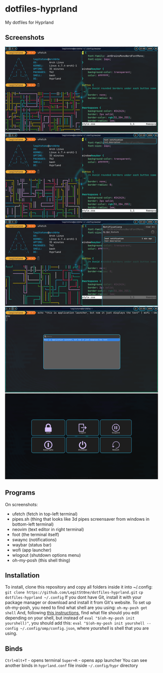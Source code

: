 # dotfiles-hyprland

My dotfiles for Hyprland

## Screenshots
![](https://github.com/LegitSt0ne/dotfiles-hyprland/blob/main/example1.png?raw=true)
![](https://github.com/LegitSt0ne/dotfiles-hyprland/blob/main/example2.png?raw=true)
![](https://github.com/LegitSt0ne/dotfiles-hyprland/blob/main/example3.png?raw=true)
![](https://github.com/LegitSt0ne/dotfiles-hyprland/blob/main/example4.png?raw=true)
![](https://github.com/LegitSt0ne/dotfiles-hyprland/blob/main/example5.png?raw=true)

## Programs
On screenshots:
- ufetch (fetch in top-left terminal)
- pipes.sh (thing that looks like 3d pipes screensaver from windows in bottom-left terminal)
- neovim (text editor in right terminal)
- foot (the terminal itself)
- swaync (notifications)
- waybar (status bar)
- wofi (app launcher)
- wlogout (shutdown options menu)
- oh-my-posh (this shell thing)

## Installation  
To install, clone this repository and copy all folders inside it into ~/.config:
`git clone https://github.com/LegitSt0ne/dotfiles-hyprland.git`
`cp dotfiles-hyprland ~/.config`
If you dont have Git, install it with your package manager or download and install it from Git's website.
To set up oh-my-posh, you need to find what shell are you using:
`oh-my-posh get shell`
And, following [this instructions](https://ohmyposh.dev/docs/installation/prompt), find what file should you edit depending on your shell, but instead of `eval "$(oh-my-posh init yourshell)"`, you should add this:
`eval "$(oh-my-posh init yourshell --config ~/.config/omp/config.json`,
where *yourshell* is shell that you are using.

## Binds
`Ctrl+Alt+T` - opens terminal
`Super+R` - opens app launcher
You can see another binds in `hyprland.conf` file inside `~/.config/hypr` directory
